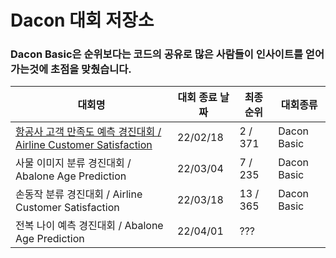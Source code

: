 # Dacon 대회 저장소

### Dacon Basic은 순위보다는 코드의 공유로 많은 사람들이 인사이트를 얻어가는것에 초점을 맞췄습니다.

|대회명|대회 종료 날짜|최종 순위|대회종류|
|-|-|-|-|
|[항공사 고객 만족도 예측 경진대회 / Airline Customer Satisfaction](./Airline%Customer%20Satisfaction)|22/02/18|2 / 371|Dacon Basic|
|사물 이미지 분류 경진대회 / Abalone Age Prediction|22/03/04|7 / 235|Dacon Basic|
|손동작 분류 경진대회 / Airline Customer Satisfaction|22/03/18|13 / 365|Dacon Basic|
|전복 나이 예측 경진대회 / Abalone Age Prediction|22/04/01|???|
